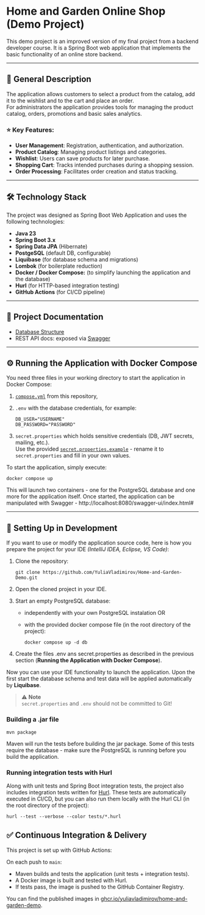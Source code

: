 
# Home and Garden Online Shop (Demo Project)
This demo project is an improved version of my final project from a backend developer course. It is a Spring Boot web application that implements the basic functionality of an online store backend.

---

## 📖 General Description
The application allows customers to select a product from the catalog, add it to the wishlist and to the cart and place an order.<br>
For administrators the application provides tools for managing the product catalog, orders, promotions and basic sales analytics.

### ⭐ Key Features:
- __User Management__: Registration, authentication, and authorization.
- __Product Catalog__: Managing product listings and categories.
- __Wishlist__: Users can save products for later purchase.
- __Shopping Cart__: Tracks intended purchases during a shopping session.
- __Order Processing__: Facilitates order creation and status tracking.

---

## 🛠️ Technology Stack
The project was designed as Spring Boot Web Application and uses the following technologies:
- __Java 23__
- __Spring Boot 3.x__
- __Spring Data JPA__ (Hibernate)
- __PostgeSQL__ (default DB, configurable)
- __Liquibase__ (for database schema and migrations)
- __Lombok__ (for boilerplate reduction)
- __Docker / Docker Compose:__ (to simplify launching the application and the database)
- __Hurl__ (for HTTP-based integration testing)
- __GitHub Actions__ (for CI/CD pipeline)

---

## 📝 Project Documentation
- [Database Structure](docs/DB.md)
- REST API docs: exposed via [Swagger](http://localhost:8080/swagger-ui/index.html#/)

---

## ⚙️ Running the Application with Docker Compose

You need three files in your working directory to start the application in Docker Compose:

1. [`compose.yml`](compose.yml) from this repository,
1. `.env` with the database credentials, for example:

    ```[bash]
    DB_USER="USERNAME"
    DB_PASSWORD="PASSWORD"
    ```

3. `secret.properties` which holds sensitive credentials (DB, JWT secrets, mailing, etc.).<br>Use the provided [`secret.properties.example`](secret.properties.example) - rename it to `secret.properties` and fill in your own values.

To start the application, simply execute:

```[bash]
docker compose up
```

This will launch two containers - one for the PostgreSQL database and one more for the application itself. Once started, the application can be manipulated with Swagger - http://localhost:8080/swagger-ui/index.html#

---

## 📝 Setting Up in Development

If you want to use or modify the application source code, here is how you prepare the project for your IDE  _(IntelliJ IDEA, Eclipse, VS Code)_:

1. Clone the repository:

    ```[bash]
    git clone https://github.com/YuliaVladimirov/Home-and-Garden-Demo.git
    ```
2. Open the cloned project in your IDE.
2. Start an empty PostgreSQL database:
    - independently with your own PostgreSQL instalation OR
    - with the provided docker compose file (in the root directory of the project):
    
        ```[bash]
        docker compose up -d db
        ```

2. Create the files .env ans secret.properties as described in the previous section (__Running the Application with Docker Compose__).

Now you can use your IDE functionality to launch the application. Upon the first start the database schema and test data will be applied automatically by __Liquibase__.

> ⚠️ __Note__<br>
> `secret.properties` and `.env` should not be committed to Git!<br>


### Building a .jar file

```[bash]
mvn package
```
Maven will run the tests before building the jar package. Some of this tests require the database - make sure the PostgreSQL is running before you build the application.

### Running integration tests with Hurl
Along with unit tests and Spring Boot integration tests, the project also includes integration tests written for [Hurl](https://hurl.dev/). These tests are automatically executed in CI/CD, but you can also run them locally with the Hurl CLI (in the root directory of the project):

```[bash]
hurl --test --verbose --color tests/*.hurl
```

## ✅ Continuous Integration & Delivery
This project is set up with GitHub Actions:

On each push to `main`:

- Maven builds and tests the application (unit tests + integration tests).
- A Docker image is built and tested with Hurl.
- If tests pass, the image is pushed to the GitHub Container Registry.

You can find the published images in [ghcr.io/yuliavladimirov/home-and-garden-demo](https://ghcr.io/yuliavladimirov/home-and-garden-demo).
